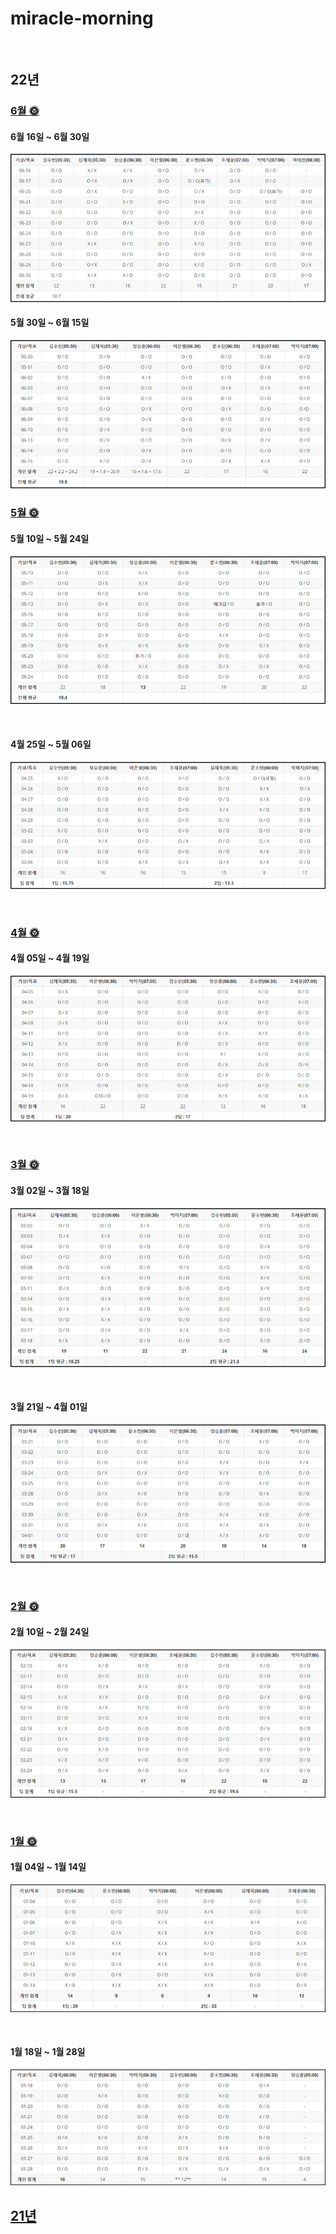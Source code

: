 # miracle-morning

<br/>

## 22년

### [6월 🌞](https://github.com/jandifarm/miracle-morning/blob/main/22%EB%85%84%20miracle-morning/6%EC%9B%94%EC%9D%98%20Miracle.md)

#### 6월 16일 ~ 6월 30일

![](./img/2022_06_02.png)  



#### 5월 30일 ~ 6월 15일

![](./img/2022_06_01.png)  



### [5월 🌞](https://github.com/jandifarm/miracle-morning/blob/main/22%EB%85%84%20miracle-morning/5%EC%9B%94%EC%9D%98%20Miracle.md)

#### 5월 10일 ~ 5월 24일

![](./img/2022_05_02.png)  

<br/>

#### 4월 25일 ~ 5월 06일

![](./img/2022_05_01.png)  

<br/>

### [4월 🌞](https://github.com/jandifarm/miracle-morning/blob/main/22%EB%85%84%20miracle-morning/4%EC%9B%94%EC%9D%98%20Miracle.md)

#### 4월 05일 ~ 4월 19일

![](./img/2022_04.png) 

<br/>

### [3월 🌞](https://github.com/jandifarm/miracle-morning/blob/main/22%EB%85%84%20miracle-morning/3%EC%9B%94%EC%9D%98%20Miracle.md)

#### 3월 02일 ~ 3월 18일

![](./img/2022_03.png) 

<br/>

#### 3월 21일 ~ 4월 01일

![](./img/2022_03_2.png) 

<br/>

### [2월 🌞](https://github.com/jandifarm/miracle-morning/blob/main/22%EB%85%84%20miracle-morning/2%EC%9B%94%EC%9D%98%20Miracle.md)
#### 2월 10일 ~ 2월 24일

![](./img/2022_02.png) 

<br/>

### [1월 🌞](https://github.com/jandifarm/miracle-morning/blob/main/22%EB%85%84%20miracle-morning/1%EC%9B%94%EC%9D%98%20Miracle.md)

#### 1월 04일 ~ 1월 14일

![](./img/2022_01.png) 

<br/>

#### 1월 18일 ~ 1월 28일

![](./img/2022_01_2.png) 



## [21년](https://github.com/jandifarm/miracle-morning/blob/main/21%EB%85%84%20miracle-morning/README.md)

